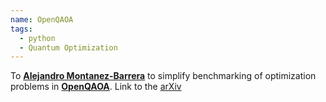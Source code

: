 ```yaml
---
name: OpenQAOA
tags:
  - python
  - Quantum Optimization
---
```


To **[Alejandro Montanez-Barrera](https://www.linkedin.com/in/alejandromontanez/)** to simplify benchmarking of optimization problems in **[OpenQAOA](https://github.com/entropicalabs/openqaoa/pull/71)**. Link to the [arXiv](https://arxiv.org/abs/2211.13914)
